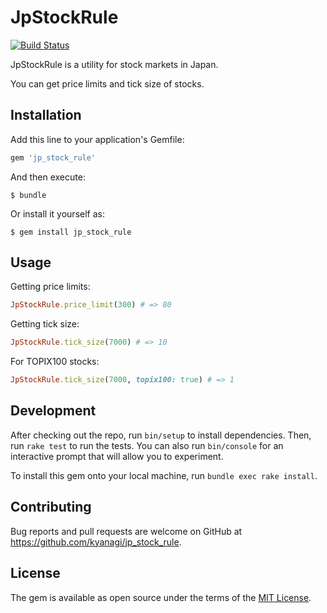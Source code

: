 # JpStockRule

[![Build Status](https://travis-ci.org/kyanagi/jp_stock_rule.svg?branch=master)](https://travis-ci.org/kyanagi/jp_stock_rule)

JpStockRule is a utility for stock markets in Japan.

You can get price limits and tick size of stocks.

## Installation

Add this line to your application's Gemfile:

```ruby
gem 'jp_stock_rule'
```

And then execute:

    $ bundle

Or install it yourself as:

    $ gem install jp_stock_rule

## Usage

Getting price limits:

```ruby
JpStockRule.price_limit(300) # => 80
```

Getting tick size:

```ruby
JpStockRule.tick_size(7000) # => 10
```

For TOPIX100 stocks:

```ruby
JpStockRule.tick_size(7000, topix100: true) # => 1
```

## Development

After checking out the repo, run `bin/setup` to install dependencies. Then, run `rake test` to run the tests. You can also run `bin/console` for an interactive prompt that will allow you to experiment.

To install this gem onto your local machine, run `bundle exec rake install`.

## Contributing

Bug reports and pull requests are welcome on GitHub at https://github.com/kyanagi/jp_stock_rule.

## License

The gem is available as open source under the terms of the [MIT License](http://opensource.org/licenses/MIT).
